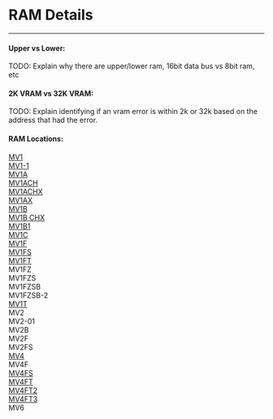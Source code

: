 # RAM Details
---

#### Upper vs Lower:
TODO: Explain why there are upper/lower ram, 16bit data bus vs 8bit ram, etc

#### 2K VRAM vs 32K VRAM:
TODO: Explain identifying if an vram error is within 2k or 32k based on the
address that had the error.

#### RAM Locations:

[MV1](ram_locations/mv1.md)<br>
[MV1-1](ram_locations/mv1.md)<br>
[MV1A](ram_locations/mv1a.md)<br>
[MV1ACH](ram_locations/mv1a.md)<br>
[MV1ACHX](ram_locations/mv1a.md)<br>
[MV1AX](ram_locations/mv1a.md)<br>
[MV1B](ram_locations/mv1b.md)<br>
[MV1B CHX](ram_locations/mv1b.md)<br>
[MV1B1](ram_locations/mv1b.md)<br>
[MV1C](ram_locations/mv1c.md)<br>
[MV1F](ram_locations/mv1f.md)<br>
[MV1FS](ram_locations/mv1f.md)<br>
[MV1FT](ram_locations/mv1ft.md)<br>
MV1FZ<br>
MV1FZS<br>
MV1FZSB<br>
MV1FZSB-2<br>
[MV1T](ram_locations/mv1.md)<br>
MV2<br>
MV2-01<br>
MV2B<br>
MV2F<br>
MV2FS<br>
[MV4](ram_locations/mv4.md)<br>
MV4F<br>
[MV4FS](ram_locations/mv4ft.md)<br>
[MV4FT](ram_locations/mv4ft.md)<br>
[MV4FT2](ram_locations/mv4ft.md)<br>
[MV4FT3](ram_locations/mv4ft.md)<br>
MV6<br>
